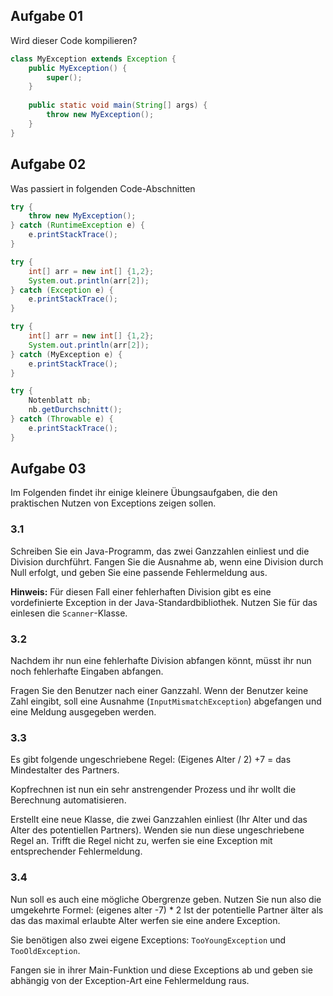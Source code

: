 

## Aufgabe 01

Wird dieser Code kompilieren?

```java
class MyException extends Exception {
    public MyException() {
        super();
    }
    
    public static void main(String[] args) {
        throw new MyException();
    }
}
```

## Aufgabe 02

Was passiert in folgenden Code-Abschnitten
```java
try {
    throw new MyException();
} catch (RuntimeException e) {
    e.printStackTrace();
}
```

```java
try {
    int[] arr = new int[] {1,2};
    System.out.println(arr[2]);
} catch (Exception e) {
    e.printStackTrace();
}
```

```java
try {
    int[] arr = new int[] {1,2};
    System.out.println(arr[2]);
} catch (MyException e) {
    e.printStackTrace();
}
```

```java
try {
    Notenblatt nb;
    nb.getDurchschnitt();
} catch (Throwable e) {
    e.printStackTrace();
}
```

## Aufgabe 03

Im Folgenden findet ihr einige kleinere Übungsaufgaben, die den praktischen Nutzen von Exceptions zeigen sollen.

### 3.1

Schreiben Sie ein Java-Programm, das zwei Ganzzahlen einliest und die Division durchführt. Fangen Sie die Ausnahme ab, wenn eine Division durch Null erfolgt, und geben Sie eine passende Fehlermeldung aus.

**Hinweis:** Für diesen Fall einer fehlerhaften Division gibt es eine vordefinierte Exception in der Java-Standardbibliothek. Nutzen Sie für das einlesen die `Scanner`-Klasse.


### 3.2

Nachdem ihr nun eine fehlerhafte Division abfangen könnt, müsst ihr nun noch fehlerhafte Eingaben abfangen. 

Fragen Sie den Benutzer nach einer Ganzzahl. Wenn der Benutzer keine Zahl eingibt, soll eine Ausnahme (`InputMismatchException`) abgefangen und eine Meldung ausgegeben werden.

### 3.3

Es gibt folgende ungeschriebene Regel: (Eigenes Alter / 2) +7 = das Mindestalter des Partners.

Kopfrechnen ist nun ein sehr anstrengender Prozess und ihr wollt die Berechnung automatisieren. 

Erstellt eine neue Klasse, die zwei Ganzzahlen einliest (Ihr Alter und das Alter des potentiellen Partners). Wenden sie nun diese ungeschriebene Regel an. 
Trifft die Regel nicht zu, werfen sie eine Exception mit entsprechender Fehlermeldung.


### 3.4

Nun soll es auch eine mögliche Obergrenze geben. Nutzen Sie nun also die umgekehrte Formel: (eigenes alter -7) * 2
Ist der potentielle Partner älter als das das maximal erlaubte Alter werfen sie eine andere Exception.

Sie benötigen also zwei eigene Exceptions: `TooYoungException` und `TooOldException`.

Fangen sie in ihrer Main-Funktion und diese Exceptions ab und geben sie abhängig von der Exception-Art eine Fehlermeldung raus.


